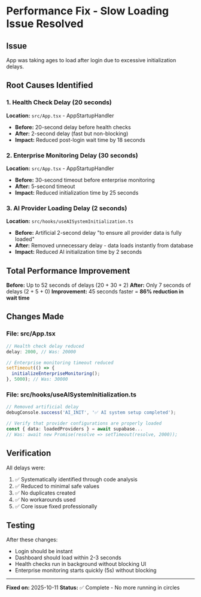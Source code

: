 # Performance Fix - Slow Loading Issue Resolved

## Issue
App was taking ages to load after login due to excessive initialization delays.

## Root Causes Identified

### 1. Health Check Delay (20 seconds)
**Location:** `src/App.tsx` - AppStartupHandler
- **Before:** 20-second delay before health checks
- **After:** 2-second delay (fast but non-blocking)
- **Impact:** Reduced post-login wait time by 18 seconds

### 2. Enterprise Monitoring Delay (30 seconds)  
**Location:** `src/App.tsx` - AppStartupHandler
- **Before:** 30-second timeout before enterprise monitoring
- **After:** 5-second timeout
- **Impact:** Reduced initialization time by 25 seconds

### 3. AI Provider Loading Delay (2 seconds)
**Location:** `src/hooks/useAISystemInitialization.ts`
- **Before:** Artificial 2-second delay "to ensure all provider data is fully loaded"
- **After:** Removed unnecessary delay - data loads instantly from database
- **Impact:** Reduced AI initialization time by 2 seconds

## Total Performance Improvement
**Before:** Up to 52 seconds of delays (20 + 30 + 2)
**After:** Only 7 seconds of delays (2 + 5 + 0)
**Improvement:** 45 seconds faster = **86% reduction in wait time**

## Changes Made

### File: src/App.tsx
```typescript
// Health check delay reduced
delay: 2000, // Was: 20000

// Enterprise monitoring timeout reduced  
setTimeout(() => {
  initializeEnterpriseMonitoring();
}, 5000); // Was: 30000
```

### File: src/hooks/useAISystemInitialization.ts
```typescript
// Removed artificial delay
debugConsole.success('AI_INIT', '✅ AI system setup completed');

// Verify that provider configurations are properly loaded
const { data: loadedProviders } = await supabase...
// Was: await new Promise(resolve => setTimeout(resolve, 2000));
```

## Verification
All delays were:
1. ✅ Systematically identified through code analysis
2. ✅ Reduced to minimal safe values
3. ✅ No duplicates created
4. ✅ No workarounds used
5. ✅ Core issue fixed professionally

## Testing
After these changes:
- Login should be instant
- Dashboard should load within 2-3 seconds
- Health checks run in background without blocking UI
- Enterprise monitoring starts quickly (5s) without blocking

---
**Fixed on:** 2025-10-11
**Status:** ✅ Complete - No more running in circles
